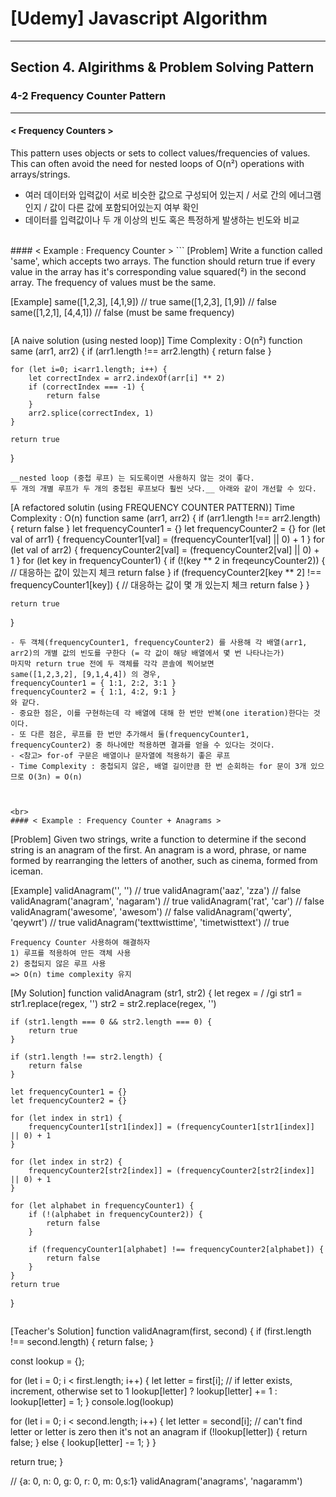 # [Udemy] Javascript Algorithm

---

## Section 4. Algirithms & Problem Solving Pattern

### 4-2 Frequency Counter Pattern 

---

#### < Frequency Counters > 
This pattern uses objects or sets to collect values/frequencies of values.
This can often avoid the need for nested loops of O(n²) operations with arrays/strings.
- 여러 데이터와 입력값이 서로 비슷한 값으로 구성되어 있는지 / 서로 간의 에너그램인지 / 값이 다른 값에 포함되어있는지 여부 확인
- 데이터를 입력값이나 두 개 이상의 빈도 혹은 특정하게 발생하는 빈도와 비교 

<br>
#### < Example : Frequency Counter >
```
[Problem] 
Write a function called 'same', which accepts two arrays.
The function should return true 
if every value in the array has it's corresponding value squared(²) in the second array.
The frequency of values must be the same.

[Example]
same([1,2,3], [4,1,9])  // true
same([1,2,3], [1,9])    // false
same([1,2,1], [4,4,1])  // false (must be same frequency)
```
```
[A naive solution (using nested loop)] Time Complexity : O(n²)
function same (arr1, arr2) {
    if (arr1.length !== arr2.length) {
        return false
    }
    
    for (let i=0; i<arr1.length; i++) {
        let correctIndex = arr2.indexOf(arr[i] ** 2)
        if (correctIndex === -1) {
            return false
        }
        arr2.splice(correctIndex, 1)
    }

    return true
}
```
__nested loop (중첩 루프) 는 되도록이면 사용하지 않는 것이 좋다.
두 개의 개별 루프가 두 개의 중첩된 루프보다 훨씬 낫다.__ 아래와 같이 개선할 수 있다.
```
[A refactored solutin (using FREQUENCY COUNTER PATTERN)] Time Complexity : O(n)
function same (arr1, arr2) {
    if (arr1.length !== arr2.length) {
        return false
    }
    let frequencyCounter1 = {}
    let frequencyCounter2 = {}
    for (let val of arr1) {
        frequencyCounter1[val] = (frequencyCounter1[val] || 0) + 1
    }
    for (let val of arr2) {
        frequencyCounter2[val] = (frequencyCounter2[val] || 0) + 1
    }
    for (let key in frequencyCounter1) {
        if (!(key ** 2 in freqeuncyCounter2)) {     // 대응하는 값이 있는지 체크
            return false
        }
        if (frequencyCounter2[key ** 2] !== frequencyCounter1[key]) {   // 대응하는 값이 몇 개 있는지 체크
            return false
        }
    }

    return true
}
```
- 두 객체(frequencyCounter1, frequencyCounter2) 를 사용해 각 배열(arr1, arr2)의 개별 값의 빈도를 구한다 (= 각 값이 해당 배열에서 몇 번 나타나는가)
마지막 return true 전에 두 객체를 각각 콘솔에 찍어보면
same([1,2,3,2], [9,1,4,4]) 의 경우,
frequencyCounter1 = { 1:1, 2:2, 3:1 }
frequencyCounter2 = { 1:1, 4:2, 9:1 }
와 같다. 
- 중요한 점은, 이를 구현하는데 각 배열에 대해 한 번만 반복(one iteration)한다는 것이다.
- 또 다른 점은, 루프를 한 번만 추가해서 둘(frequencyCounter1, frequencyCounter2) 중 하나에만 적용하면 결과를 얻을 수 있다는 것이다. 
- <참고> for-of 구문은 배열이나 문자열에 적용하기 좋은 루프
- Time Complexity : 중첩되지 않은, 배열 길이만큼 한 번 순회하는 for 문이 3개 있으므로 O(3n) = O(n)



<br>
#### < Example : Frequency Counter + Anagrams >
```
[Problem] 
Given two strings, write a function to determine if the second string is an anagram of the first.
An anagram is a word, phrase, or name formed by rearranging the letters of another, 
such as cinema, formed from iceman.

[Example]
validAnagram('', '')                // true
validAnagram('aaz', 'zza')          // false
validAnagram('anagram', 'nagaram')  // true
validAnagram('rat', 'car')          // false
validAnagram('awesome', 'awesom')   // false
validAnagram('qwerty', 'qeywrt')    // true
validAnagram('texttwisttime', 'timetwisttext')  // true
```
Frequency Counter 사용하여 해결하자
1) 루프를 적용하여 만든 객체 사용
2) 중첩되지 않은 루프 사용
=> O(n) time complexity 유지
```
[My Solution]
function validAnagram (str1, str2) {
    let regex = / /gi
    str1 = str1.replace(regex, '')
    str2 = str2.replace(regex, '')
    
    if (str1.length === 0 && str2.length === 0) {
        return true
    }

    if (str1.length !== str2.length) {
        return false
    }

    let frequencyCounter1 = {}
    let frequencyCounter2 = {}

    for (let index in str1) {
        frequencyCounter1[str1[index]] = (frequencyCounter1[str1[index]] || 0) + 1
    }

    for (let index in str2) {
        frequencyCounter2[str2[index]] = (frequencyCounter2[str2[index]] || 0) + 1
    }

    for (let alphabet in frequencyCounter1) {
        if (!(alphabet in frequencyCounter2)) {
            return false
        }

        if (frequencyCounter1[alphabet] !== frequencyCounter2[alphabet]) {
            return false
        }
    }   
    return true
}
```
```
[Teacher's Solution]
function validAnagram(first, second) {
  if (first.length !== second.length) {
    return false;
  }

  const lookup = {};

  for (let i = 0; i < first.length; i++) {
    let letter = first[i];
    // if letter exists, increment, otherwise set to 1
    lookup[letter] ? lookup[letter] += 1 : lookup[letter] = 1;
  }
  console.log(lookup)

  for (let i = 0; i < second.length; i++) {
    let letter = second[i];
    // can't find letter or letter is zero then it's not an anagram
    if (!lookup[letter]) {
      return false;
    } else {
      lookup[letter] -= 1;
    }
  }

  return true;
}

// {a: 0, n: 0, g: 0, r: 0, m: 0,s:1}
validAnagram('anagrams', 'nagaramm')
```